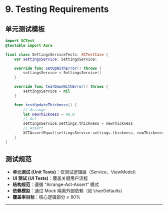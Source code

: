 # 9. Testing Requirements

## 单元测试模板

```swift
import XCTest
@testable import Aura

final class SettingsServiceTests: XCTestCase {
    var settingsService: SettingsService!

    override func setUpWithError() throws {
        settingsService = SettingsService()
    }

    override func tearDownWithError() throws {
        settingsService = nil
    }

    func testUpdateThickness() {
        // Arrange
        let newThickness = 40.0
        // Act
        settingsService.settings.thickness = newThickness
        // Assert
        XCTAssertEqual(settingsService.settings.thickness, newThickness)
    }
}
```

## 测试规范

- **单元测试 (Unit Tests)**：仅测试逻辑层（Service、ViewModel）
- **UI 测试 (UI Tests)**：覆盖关键用户流程
- **结构规范**：遵循 “Arrange-Act-Assert” 模式
- **依赖模拟**：通过 Mock 隔离外部依赖（如 UserDefaults）
- **覆盖率目标**：核心逻辑部分 ≥ 80%

---
